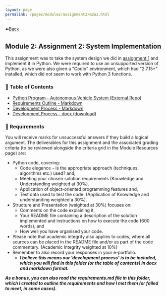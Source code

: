 ```yaml
---
layout: page
permalink: /pages/module2/assignment2/m2a2.html
---
```


⬅️[Back](/pages/module2.html)

## Module 2: Assignment 2: System Implementation

This assignment was to take the system design we did in [assignment 1](/pages/module2/assignment1/m2a1.html) and implement it in Python. We were required to use an unsupported version of Python, as we were also given a "Codio" environment, which had "2.7.15+" installed, which did not seem to work with Python 3 functions.

### 🐸 Table of Contents

- [Python Program - Autonomous Vehicle System (External Repo)](https://github.com/turbits/essex-m2a2.html)
- [Requirements Outline - Markdown](/pages/module2/assignment2/requirements.html)
- [Development Process - Markdown](/pages/module2/assignment2/development-process.html)
- [Development Process - docx (download)](/pages/module2/assignment2/development-process.docx)

### 📝 Requirements

You will receive marks for unsuccessful answers if they build a logical argument. The deliverables for this assignment and the associated grading criteria (to be reviewed alongside the criteria grid in the Module Resources page) are:

- Python code, covering:
  - Code elegance – is the appropriate approach (techniques, algorithms etc.) used? and,
  - Meeting your chosen solution requirements (Knowledge and Understanding weighted at 30%).
  - Application of object-oriented programming features and,
  - Test data used to test the code. (Application of Knowledge and understanding weighted a 30%).
- Structure and Presentation (weighted at 30%) focuses on:
  - Comments on the code explaining it,
  - Your README file containing a description of the solution implemented and instructions on how to execute the code (600 words), and
  - How well you have organised your code.
- Please note that academic integrity also applies to codes, where all sources can be placed in the README file and/or as part of the code commentary. (Academic Integrity weighted at 10%)
- Remember to also record your responses in your e-portfolio.
  - **_I believe this means our 'development process' is to be included, which you will find in this folder (or the table of contents) in docx and markdown format._**

**_As a bonus, you can also read the requirements.md file in this folder, which I created to outline the requirements and how I met them (or failed to meet, in some cases)._**
